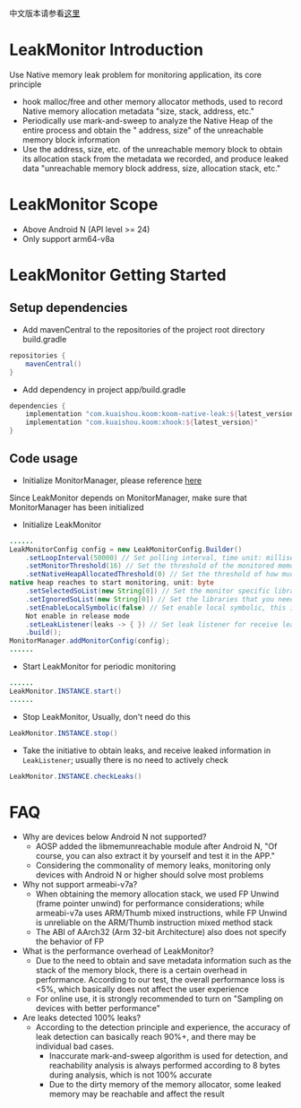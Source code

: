 中文版本请参看[这里](README.zh-CN.md)

# LeakMonitor Introduction

Use Native memory leak problem for monitoring application, its core principle

- hook malloc/free and other memory allocator methods, used to record Native memory allocation
  metadata "size, stack, address, etc."
- Periodically use mark-and-sweep to analyze the Native Heap of the entire process and obtain the "
  address, size" of the unreachable memory block information
- Use the address, size, etc. of the unreachable memory block to obtain its allocation stack from
  the metadata we recorded, and produce leaked data "unreachable memory block address, size,
  allocation stack, etc."

# LeakMonitor Scope

- Above Android N (API level >= 24)
- Only support arm64-v8a

# LeakMonitor Getting Started

## Setup dependencies

- Add mavenCentral to the repositories of the project root directory build.gradle

```groovy
repositories {
    mavenCentral()
}
```

- Add dependency in project app/build.gradle

```groovy
dependencies {
    implementation "com.kuaishou.koom:koom-native-leak:${latest_version}"
    implementation "com.kuaishou.koom:xhook:${latest_version}"
}
```

## Code usage

- Initialize MonitorManager, please reference [here](../koom-monitor-base/README.md)

Since LeakMonitor depends on MonitorManager, make sure that MonitorManager has been initialized

- Initialize LeakMonitor

```java
......
LeakMonitorConfig config = new LeakMonitorConfig.Builder()
    .setLoopInterval(50000) // Set polling interval, time unit: millisecond
    .setMonitorThreshold(16) // Set the threshold of the monitored memory block, unit: byte
    .setNativeHeapAllocatedThreshold(0) // Set the threshold of how much memory allocated by the 
native heap reaches to start monitoring, unit: byte
    .setSelectedSoList(new String[0]) // Set the monitor specific libraries, such as monitoring libcore.so, just write 'libcore'
    .setIgnoredSoList(new String[0]) // Set the libraries that you need to ignore monitoring
    .setEnableLocalSymbolic(false) // Set enable local symbolic, this is helpful in debug mode. 
    Not enable in release mode
    .setLeakListener(leaks -> { }) // Set leak listener for receive leak records
    .build();
MonitorManager.addMonitorConfig(config);
......
```

- Start LeakMonitor for periodic monitoring

```java
......
LeakMonitor.INSTANCE.start()
......
```

- Stop LeakMonitor, Usually, don't need do this

```java
LeakMonitor.INSTANCE.stop()
```

- Take the initiative to obtain leaks, and receive leaked information in `LeakListener`; usually
  there is no need to actively check

```java
LeakMonitor.INSTANCE.checkLeaks()
```

# FAQ

- Why are devices below Android N not supported?
    - AOSP added the libmemunreachable module after Android N, "Of course, you can also extract it
      by yourself and test it in the APP."
    - Considering the commonality of memory leaks, monitoring only devices with Android N or higher
      should solve most problems
- Why not support armeabi-v7a?
    - When obtaining the memory allocation stack, we used FP Unwind (frame pointer unwind) for
      performance considerations; while armeabi-v7a uses ARM/Thumb mixed instructions, while FP
      Unwind is unreliable on the ARM/Thumb instruction mixed method stack
    - The ABI of AArch32 (Arm 32-bit Architecture) also does not specify the behavior of FP
- What is the performance overhead of LeakMonitor?
    - Due to the need to obtain and save metadata information such as the stack of the memory block,
      there is a certain overhead in performance. According to our test, the overall performance
      loss is <5%, which basically does not affect the user experience
    - For online use, it is strongly recommended to turn on "Sampling on devices with better
      performance"
- Are leaks detected 100% leaks?
    - According to the detection principle and experience, the accuracy of leak detection can
      basically reach 90%+, and there may be individual bad cases.
        - Inaccurate mark-and-sweep algorithm is used for detection, and reachability analysis is
          always performed according to 8 bytes during analysis, which is not 100% accurate
        - Due to the dirty memory of the memory allocator, some leaked memory may be reachable and
          affect the result